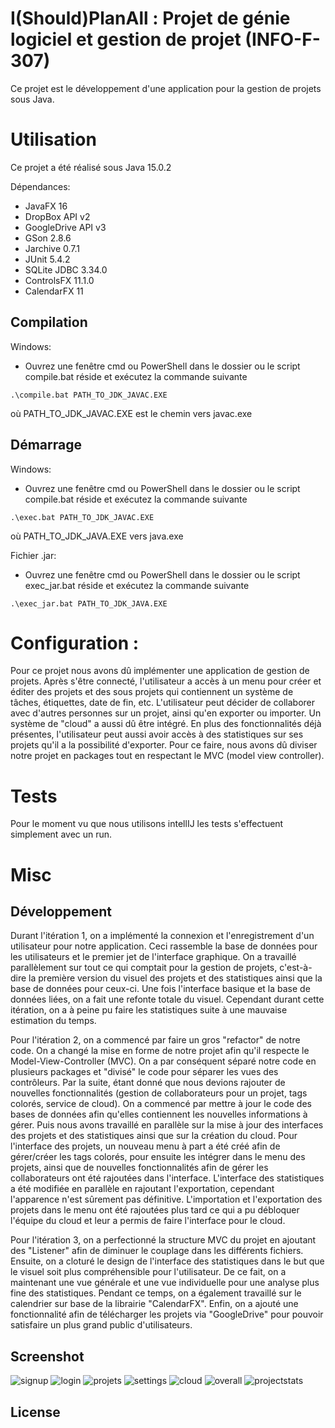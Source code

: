 # I(Should)PlanAll : Projet de génie logiciel et gestion de projet (INFO-F-307)

Ce projet est le développement d'une application pour la gestion de projets sous Java.

# Utilisation

Ce projet a été réalisé sous Java 15.0.2

Dépendances:

- JavaFX 16
- DropBox API v2
- GoogleDrive API v3
- GSon 2.8.6
- Jarchive 0.7.1
- JUnit 5.4.2
- SQLite JDBC 3.34.0
- ControlsFX 11.1.0
- CalendarFX 11

## Compilation

Windows:

- Ouvrez une fenêtre cmd ou PowerShell dans le dossier ou le script compile.bat réside et exécutez la commande suivante

`.\compile.bat PATH_TO_JDK_JAVAC.EXE`

où PATH_TO_JDK_JAVAC.EXE est le chemin vers javac.exe

## Démarrage

Windows:

- Ouvrez une fenêtre cmd ou PowerShell dans le dossier ou le script compile.bat réside et exécutez la commande suivante

`.\exec.bat PATH_TO_JDK_JAVAC.EXE`

où PATH_TO_JDK_JAVA.EXE vers java.exe

Fichier .jar:

- Ouvrez une fenêtre cmd ou PowerShell dans le dossier ou le script exec_jar.bat réside et exécutez la commande suivante

`.\exec_jar.bat PATH_TO_JDK_JAVA.EXE`

# Configuration :

Pour ce projet nous avons dû implémenter une application de gestion de projets. Après s'être connecté, l'utilisateur a
accès à un menu pour créer et éditer des projets et des sous projets qui contiennent un système de tâches, étiquettes,
date de fin, etc. L'utilisateur peut décider de collaborer avec d'autres personnes sur un projet, ainsi qu'en exporter
ou importer. Un système de "cloud" a aussi dû être intégré. En plus des fonctionnalités déjà présentes, l'utilisateur
peut aussi avoir accès à des statistiques sur ses projets qu'il a la possibilité d'exporter. Pour ce faire, nous avons
dû diviser notre projet en packages tout en respectant le MVC (model view controller).

# Tests

Pour le moment vu que nous utilisons intellIJ les tests s'effectuent simplement avec un run.

# Misc

## Développement
Durant l'itération 1, on a implémenté la connexion et l'enregistrement d'un utilisateur pour notre application. Ceci rassemble la base de données pour les utilisateurs et le premier jet de l'interface graphique. On a travaillé parallèlement sur tout ce qui comptait pour la gestion de projets, c'est-à-dire la première version du visuel des projets et des statistiques ainsi que la base de données pour ceux-ci. Une fois l'interface basique et la base de données liées, on a fait une refonte totale du visuel. Cependant durant cette itération, on a à peine pu faire les statistiques suite à une mauvaise estimation du temps.

Pour l'itération 2, on a commencé par faire un gros "refactor" de notre code. On a changé la mise en forme de notre projet afin qu'il respecte le Model-View-Controller (MVC). On a par conséquent séparé notre code en plusieurs packages et "divisé" le code pour séparer les vues des contrôleurs. Par la suite, étant donné que nous devions rajouter de nouvelles fonctionnalités (gestion de collaborateurs pour un projet, tags colorés, service de cloud). On a commencé par mettre à jour le code des bases de données afin qu'elles contiennent les nouvelles informations à gérer. Puis nous avons travaillé en parallèle sur la mise à jour des interfaces des projets et des statistiques ainsi que sur la création du cloud. Pour l'interface des projets, un nouveau menu à part a été créé afin de gérer/créer les tags colorés, pour ensuite les intégrer dans le menu des projets, ainsi que de nouvelles fonctionnalités afin de gérer les collaborateurs ont été rajoutées dans l'interface. L'interface des statistiques a été modifiée en parallèle en rajoutant l'exportation, cependant l'apparence n'est sûrement pas définitive. L'importation et l'exportation des projets dans le menu ont été rajoutées plus tard ce qui a pu débloquer l'équipe du cloud et leur a permis de faire l'interface pour le cloud.

Pour l'itération 3, on a perfectionné la structure MVC du projet en ajoutant des "Listener" afin de diminuer le couplage dans les différents fichiers. Ensuite, on a cloturé le design de l'interface des statistiques dans le but que le visuel soit plus compréhensible pour l'utilisateur. De ce fait, on a maintenant une vue générale et une vue individuelle pour une analyse plus fine des statistiques. Pendant ce temps, on a également travaillé sur le calendrier sur base de la librairie "CalendarFX". Enfin, on a ajouté une fonctionnalité afin de télécharger les projets via "GoogleDrive" pour pouvoir satisfaire un plus grand public d'utilisateurs.

## Screenshot
![signup](https://user-images.githubusercontent.com/33431271/112816753-03460200-9082-11eb-92de-fd46c727796f.PNG)
![login](https://user-images.githubusercontent.com/33431271/112816761-050fc580-9082-11eb-88ad-2a758668ddbd.PNG)
![projets](https://user-images.githubusercontent.com/33431271/116112919-537fa680-a6b8-11eb-90cb-7ac83e89539a.PNG)
![settings](https://user-images.githubusercontent.com/33431271/116112561-f552c380-a6b7-11eb-830e-90c832cd3114.PNG)
![cloud](https://user-images.githubusercontent.com/33431271/116112587-fb48a480-a6b7-11eb-955f-aec80cc15d7f.PNG)
![overall](https://user-images.githubusercontent.com/33431271/116119986-592cba80-a6bf-11eb-988f-01c9a328a3aa.PNG)
![projectstats](https://user-images.githubusercontent.com/33431271/116119995-5a5de780-a6bf-11eb-80f5-ec9d57368543.PNG)



## License
